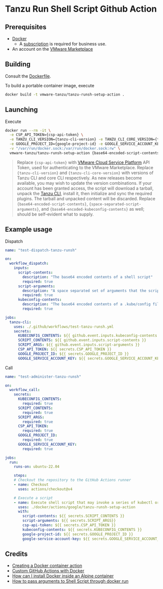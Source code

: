 # Tanzu Run Shell Script Github Action

## Prerequisites

* [Docker](https://docs.docker.com/desktop/)
  * A [subscription](https://www.docker.com/blog/updating-product-subscriptions/) is required for business use.
* An account on the [VMware Marketplace](https://marketplace.cloud.vmware.com/)


## Building

Consult the [Dockerfile](Dockerfile).

To build a portable container image, execute

```bash
docker build -t vmware-tanzu/tanzu-runsh-setup-action .
```


## Launching

Execute

```bash
docker run --rm -it \
  -e CSP_API_TOKEN={csp-api-token} \
  -e TANZU_CLI_VERSION={tanzu-cli-version} -e TANZU_CLI_CORE_VERSION={tanzu-cli-core-version} \
  -e GOOGLE_PROJECT_ID={google-project-id} -e GOOGLE_SERVICE_ACCOUNT_KEY={google-service-account-key} \
  -v "/var/run/docker.sock:/var/run/docker.sock:rw" \
  vmware-tanzu/tanzu-runsh-setup-action {base64-encoded-script-contents} '{space-separated-script-arguments}' {base64-encoded-kubeconfig-contents}
```
> Replace `{csp-api-token}` with [VMware Cloud Service Platform](https://console.cloud.vmware.com) API Token, used for authenticating to the VMware Marketplace.  Replace `{tanzu-cli-version}` and `{tanzu-cli-core-version}` with versions of Tanzu CLI and core CLI respectively.  As new releases become available, you may wish to update the version combinations.  If your account has been granted access, the script will download a tarball, unpack the [Tanzu CLI](https://docs.vmware.com/en/VMware-Tanzu-Kubernetes-Grid/1.6/vmware-tanzu-kubernetes-grid-16/GUID-install-cli.html), install it, then initialize and sync the required plugins.  The tarball and unpacked content will be discarded.  Replace `{base64-encoded-script-contents}`, `{space-separated-script-arguments}`, and `{base64-encoded-kubeconfig-contents}` as well; should be self-evident what to supply.


## Example usage

Dispatch

```yaml
name: "test-dispatch-tanzu-runsh"

on:
  workflow_dispatch:
    inputs:
      script-contents:
        description: "The base64 encoded contents of a shell script"
        required: true
      script-arguments:
        description: "A space separated set of arguments that the script will consume"
        required: true
      kubeconfig-contents:
        description: "The base64 encoded contents of a .kube/config file that already has the current Kubernetes cluster context set"
        required: true

jobs:
  tanzu-cli:
    uses: ./.github/workflows/test-tanzu-runsh.yml
    secrets:
      KUBECONFIG_CONTENTS: ${{ github.event.inputs.kubeconfig-contents }}
      SCRIPT_CONTENTS: ${{ github.event.inputs.script-contents }}
      SCRIPT_ARGS: ${{ github.event.inputs.script-arguments }}
      CSP_API_TOKEN: ${{ secrets.CSP_API_TOKEN }}
      GOOGLE_PROJECT_ID: ${{ secrets.GOOGLE_PROJECT_ID }}
      GOOGLE_SERVICE_ACCOUNT_KEY: ${{ secrets.GOOGLE_SERVICE_ACCOUNT_KEY }}
```

Call

```yaml
name: "test-administer-tanzu-runsh"

on:
  workflow_call:
    secrets:
      KUBECONFIG_CONTENTS:
        required: true
      SCRIPT_CONTENTS:
        required: true
      SCRIPT_ARGS:
        required: true
      CSP_API_TOKEN:
        required: true
      GOOGLE_PROJECT_ID:
        required: true
      GOOGLE_SERVICE_ACCOUNT_KEY:
        required: true

jobs:
  run:
    runs-on: ubuntu-22.04

    steps:
    # Checkout the repository to the GitHub Actions runner
    - name: Checkout
      uses: actions/checkout@v4

    # Execute a script
    - name: Execute shell script that may invoke a series of kubectl or tanzu CLI commands
      uses: ./docker/actions/google/tanzu-runsh-setup-action
      with:
        script-contents: ${{ secrets.SCRIPT_CONTENTS }}
        script-arguments: ${{ secrets.SCRIPT_ARGS}}
        csp-api-token: ${{ secrets.CSP_API_TOKEN }}
        kubeconfig-contents: ${{ secrets.KUBECONFIG_CONTENTS }}
        google-project-id: ${{ secrets.GOOGLE_PROJECT_ID }}
        google-service-account-key: ${{ secrets.GOOGLE_SERVICE_ACCOUNT_KEY }}
```

## Credits

* [Creating a Docker container action](https://docs.github.com/en/actions/creating-actions/creating-a-docker-container-action)
* [Custom GitHub Actions with Docker](https://dev.to/sethetter/custom-github-actions-with-docker-3ik3)
* [How can I install Docker inside an Alpine container](https://stackoverflow.com/questions/54099218/how-can-i-install-docker-inside-an-alpine-container)
* [How to pass arguments to Shell Script through docker run](https://stackoverflow.com/questions/32727594/how-to-pass-arguments-to-shell-script-through-docker-run)
